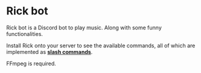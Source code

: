 # Rick bot

Rick bot is a Discord bot to play music. Along with some funny functionalities.

Install Rick onto your server to see the available commands, all of which are implemented as [**slash commands**](https://discord.com/blog/slash-commands-are-here).

FFmpeg is required.